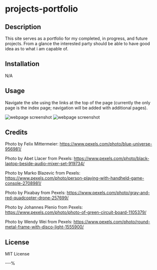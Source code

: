# projects-portfolio

## Description

This site serves as a portfolio for my completed, in progress, and future projects. From a glance the interested party should be able to have good idea as to what i am capable of. 

## Installation

N/A

## Usage

Navigate the site using the links at the top of the page (currently the only page is the index page; navigation will be added with additional pages).

![webpage screenshot](/images/full-page.png)
![webpage screenshot](/images/mobile-page.png)

## Credits
Photo by Felix Mittermeier: https://www.pexels.com/photo/blue-universe-956981/

Photo by Abet Llacer from Pexels: https://www.pexels.com/photo/black-laptop-beside-audio-mixer-set-919734/

Photo by Marko Blazevic from Pexels: https://www.pexels.com/photo/person-playing-with-handheld-game-console-2708981/

Photo by Pixabay from Pexels: https://www.pexels.com/photo/gray-and-red-quadcopter-drone-257699/

Photo by Johannes Plenio from Pexels: https://www.pexels.com/photo/photo-of-green-circuit-board-1105379/

Photo by Wendy Wei from Pexels: https://www.pexels.com/photo/round-metal-frame-with-disco-light-1555900/

## License

MIT License

---%                                                                       